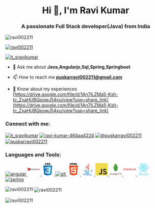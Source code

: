 <h1 align="center">Hi 👋, I'm Ravi Kumar</h1>
<h3 align="center">A passionate Full Stack developer(Java) from India</h3>

<p align="left"> <img src="https://komarev.com/ghpvc/?username=ravi002211&label=Profile%20views&color=0e75b6&style=flat" alt="ravi002211" /> </p>

<p align="left"> <a href="https://github.com/ryo-ma/github-profile-trophy"><img src="https://github-profile-trophy.vercel.app/?username=ravi002211" alt="ravi002211" /></a> </p>

<p align="left"> <a href="https://twitter.com/it_sravikumar" target="blank"><img src="https://img.shields.io/twitter/follow/it_sravikumar?logo=twitter&style=for-the-badge" alt="it_sravikumar" /></a> </p>

- 💬 Ask me about **Java,Angularjs,Sql,Spring,Springboot**

- 📫 How to reach me **puskarravi002211@gmail.com**

- 📄 Know about my experiences [https://drive.google.com/file/d/1An7lLZMa5-Ksh-tc_ZxaHUBQpowJ54xu/view?usp=share_link](https://drive.google.com/file/d/1An7lLZMa5-Ksh-tc_ZxaHUBQpowJ54xu/view?usp=share_link)

<h3 align="left">Connect with me:</h3>
<p align="left">
<a href="https://twitter.com/it_sravikumar" target="blank"><img align="center" src="https://raw.githubusercontent.com/rahuldkjain/github-profile-readme-generator/master/src/images/icons/Social/twitter.svg" alt="it_sravikumar" height="30" width="40" /></a>
<a href="https://linkedin.com/in/ravi-kumar-464aa4224" target="blank"><img align="center" src="https://raw.githubusercontent.com/rahuldkjain/github-profile-readme-generator/master/src/images/icons/Social/linked-in-alt.svg" alt="ravi-kumar-464aa4224" height="30" width="40" /></a>
<a href="https://www.hackerrank.com/@puskarravi002211" target="blank"><img align="center" src="https://raw.githubusercontent.com/rahuldkjain/github-profile-readme-generator/master/src/images/icons/Social/hackerrank.svg" alt="@puskarravi002211" height="30" width="40" /></a>
<a href="https://www.leetcode.com/puskarravi002211" target="blank"><img align="center" src="https://raw.githubusercontent.com/rahuldkjain/github-profile-readme-generator/master/src/images/icons/Social/leet-code.svg" alt="puskarravi002211" height="30" width="40" /></a>
</p>

<h3 align="left">Languages and Tools:</h3>
<p align="left"> <a href="https://angular.io" target="_blank" rel="noreferrer"> <img src="https://angular.io/assets/images/logos/angular/angular.svg" alt="angular" width="40" height="40"/> </a> <a href="https://angular.io" target="_blank" rel="noreferrer"> <img src="https://raw.githubusercontent.com/devicons/devicon/master/icons/angularjs/angularjs-original-wordmark.svg" alt="angularjs" width="40" height="40"/> </a> <a href="https://www.w3schools.com/css/" target="_blank" rel="noreferrer"> <img src="https://raw.githubusercontent.com/devicons/devicon/master/icons/css3/css3-original-wordmark.svg" alt="css3" width="40" height="40"/> </a> <a href="https://git-scm.com/" target="_blank" rel="noreferrer"> <img src="https://www.vectorlogo.zone/logos/git-scm/git-scm-icon.svg" alt="git" width="40" height="40"/> </a> <a href="https://www.w3.org/html/" target="_blank" rel="noreferrer"> <img src="https://raw.githubusercontent.com/devicons/devicon/master/icons/html5/html5-original-wordmark.svg" alt="html5" width="40" height="40"/> </a> <a href="https://www.java.com" target="_blank" rel="noreferrer"> <img src="https://raw.githubusercontent.com/devicons/devicon/master/icons/java/java-original.svg" alt="java" width="40" height="40"/> </a> <a href="https://developer.mozilla.org/en-US/docs/Web/JavaScript" target="_blank" rel="noreferrer"> <img src="https://raw.githubusercontent.com/devicons/devicon/master/icons/javascript/javascript-original.svg" alt="javascript" width="40" height="40"/> </a> <a href="https://www.mongodb.com/" target="_blank" rel="noreferrer"> <img src="https://raw.githubusercontent.com/devicons/devicon/master/icons/mongodb/mongodb-original-wordmark.svg" alt="mongodb" width="40" height="40"/> </a> <a href="https://www.oracle.com/" target="_blank" rel="noreferrer"> <img src="https://raw.githubusercontent.com/devicons/devicon/master/icons/oracle/oracle-original.svg" alt="oracle" width="40" height="40"/> </a> <a href="https://reactjs.org/" target="_blank" rel="noreferrer"> <img src="https://raw.githubusercontent.com/devicons/devicon/master/icons/react/react-original-wordmark.svg" alt="react" width="40" height="40"/> </a> <a href="https://spring.io/" target="_blank" rel="noreferrer"> <img src="https://www.vectorlogo.zone/logos/springio/springio-icon.svg" alt="spring" width="40" height="40"/> </a> </p>

<p><img align="left" src="https://github-readme-stats.vercel.app/api/top-langs?username=ravi002211&show_icons=true&locale=en&layout=compact" alt="ravi002211" /></p>

<p>&nbsp;<img align="center" src="https://github-readme-stats.vercel.app/api?username=ravi002211&show_icons=true&locale=en" alt="ravi002211" /></p>

<p><img align="center" src="https://github-readme-streak-stats.herokuapp.com/?user=ravi002211&" alt="ravi002211" /></p>
